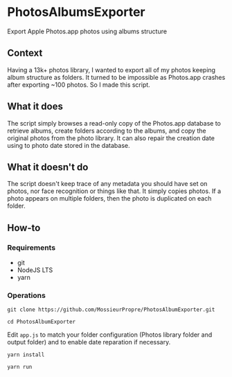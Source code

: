 # PhotosAlbumsExporter

Export Apple Photos.app photos using albums structure

## Context

Having a 13k+ photos library, I wanted to export all of my photos keeping album structure as folders. It turned to be impossible as Photos.app crashes after exporting ~100 photos. So I made this script.

## What it does

The script simply browses a read-only copy of the Photos.app database to retrieve albums, create folders according to the albums, and copy the original photos from the photo library. It can also repair the creation date using to photo date stored in the database.

## What it doesn't do

The script doesn't keep trace of any metadata you should have set on photos, nor face recognition or things like that. It simply copies photos. If a photo appears on multiple folders, then the photo is duplicated on each folder.

## How-to

### Requirements
- git
- NodeJS LTS
- yarn

### Operations

`git clone https://github.com/MossieurPropre/PhotosAlbumExporter.git`

`cd PhotosAlbumExporter`

Edit `app.js` to match your folder configuration (Photos library folder and output folder) and to enable date reparation if necessary.

`yarn install`

`yarn run`
